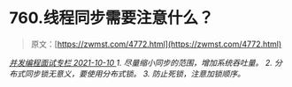 <!--yml
category: 未分类
date: 0001-01-01 00:00:00
--->

# 760.线程同步需要注意什么？

> 原文：[https://zwmst.com/4772.html](https://zwmst.com/4772.html)

   [ *并发编程面试专栏* ](https://zwmst.com/%e5%b9%b6%e5%8f%91%e7%bc%96%e7%a8%8b%e9%9d%a2%e8%af%95%e4%b8%93%e6%a0%8f)*[ <time datetime="2021-10-10T22:42:10+08:00"> 2021-10-10 </time> ](https://zwmst.com/4772.html)  1.  尽量缩小同步的范围，增加系统吞吐量。
2.  分布式同步锁无意义，要使用分布式锁。
3.  防止死锁，注意加锁顺序。*